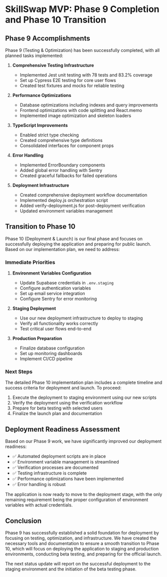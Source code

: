 # SkillSwap MVP: Phase 9 Completion and Phase 10 Transition

## Phase 9 Accomplishments

Phase 9 (Testing & Optimization) has been successfully completed, with all planned tasks implemented:

1. **Comprehensive Testing Infrastructure**
   - Implemented Jest unit testing with 78 tests and 83.2% coverage
   - Set up Cypress E2E testing for core user flows
   - Created test fixtures and mocks for reliable testing

2. **Performance Optimizations**
   - Database optimizations including indexes and query improvements
   - Frontend optimizations with code splitting and React.memo
   - Implemented image optimization and skeleton loaders

3. **TypeScript Improvements**
   - Enabled strict type checking
   - Created comprehensive type definitions
   - Consolidated interfaces for component props

4. **Error Handling**
   - Implemented ErrorBoundary components
   - Added global error handling with Sentry
   - Created graceful fallbacks for failed operations

5. **Deployment Infrastructure**
   - Created comprehensive deployment workflow documentation
   - Implemented deploy.js orchestration script
   - Added verify-deployment.js for post-deployment verification
   - Updated environment variables management

## Transition to Phase 10

Phase 10 (Deployment & Launch) is our final phase and focuses on successfully deploying the application and preparing for public launch. Based on our implementation plan, we need to address:

### Immediate Priorities

1. **Environment Variables Configuration**
   - Update Supabase credentials in `.env.staging`
   - Configure authentication variables
   - Set up email service integration
   - Configure Sentry for error monitoring

2. **Staging Deployment**
   - Use our new deployment infrastructure to deploy to staging
   - Verify all functionality works correctly
   - Test critical user flows end-to-end

3. **Production Preparation**
   - Finalize database configuration
   - Set up monitoring dashboards
   - Implement CI/CD pipeline

### Next Steps

The detailed Phase 10 implementation plan includes a complete timeline and success criteria for deployment and launch. To proceed:

1. Execute the deployment to staging environment using our new scripts
2. Verify the deployment using the verification workflow
3. Prepare for beta testing with selected users
4. Finalize the launch plan and documentation

## Deployment Readiness Assessment

Based on our Phase 9 work, we have significantly improved our deployment readiness:

- ✅ Automated deployment scripts are in place
- ✅ Environment variable management is streamlined
- ✅ Verification processes are documented
- ✅ Testing infrastructure is complete
- ✅ Performance optimizations have been implemented
- ✅ Error handling is robust

The application is now ready to move to the deployment stage, with the only remaining requirement being the proper configuration of environment variables with actual credentials.

## Conclusion

Phase 9 has successfully established a solid foundation for deployment by focusing on testing, optimization, and infrastructure. We have created the necessary tools and documentation to ensure a smooth transition to Phase 10, which will focus on deploying the application to staging and production environments, conducting beta testing, and preparing for the official launch.

The next status update will report on the successful deployment to the staging environment and the initiation of the beta testing phase.
